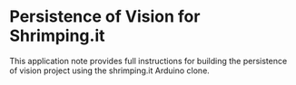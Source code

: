 # Persistence of Vision for Shrimping.it

This application note provides full instructions for building the persistence
of vision project using the shrimping.it Arduino clone.
